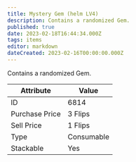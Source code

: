```yaml
---
title: Mystery Gem (helm LV4)
description: Contains a randomized Gem.
published: true
date: 2023-02-18T16:44:34.000Z
tags: items
editor: markdown
dateCreated: 2023-02-16T00:00:00.000Z
---
```


Contains a randomized Gem.

|Attribute|Value|
|-|-|
|ID|6814|
|Purchase Price|3 Flips|
|Sell Price|1 Flips|
|Type|Consumable|
|Stackable|Yes|

